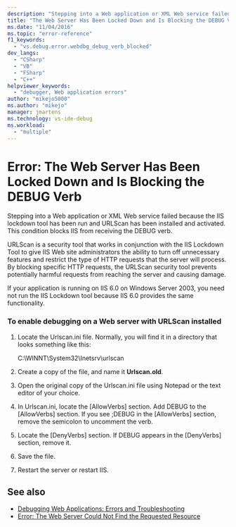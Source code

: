 ```yaml
---
description: "Stepping into a Web application or XML Web service failed because the IIS lockdown tool has been run and URLScan has been installed and activated."
title: "The Web Server Has Been Locked Down and Is Blocking the DEBUG Verb | Microsoft Docs"
ms.date: "11/04/2016"
ms.topic: "error-reference"
f1_keywords:
  - "vs.debug.error.webdbg_debug_verb_blocked"
dev_langs:
  - "CSharp"
  - "VB"
  - "FSharp"
  - "C++"
helpviewer_keywords:
  - "debugger, Web application errors"
author: "mikejo5000"
ms.author: "mikejo"
manager: jmartens
ms.technology: vs-ide-debug
ms.workload:
  - "multiple"
---
```

# Error: The Web Server Has Been Locked Down and Is Blocking the DEBUG Verb
Stepping into a Web application or XML Web service failed because the IIS lockdown tool has been run and URLScan has been installed and activated. This condition blocks IIS from receiving the DEBUG verb.

 URLScan is a security tool that works in conjunction with the IIS Lockdown Tool to give IIS Web site administrators the ability to turn off unnecessary features and restrict the type of HTTP requests that the server will process. By blocking specific HTTP requests, the URLScan security tool prevents potentially harmful requests from reaching the server and causing damage.

 If your application is running on IIS 6.0 on Windows Server 2003, you need not run the IIS Lockdown tool because IIS 6.0 provides the same functionality.

### To enable debugging on a Web server with URLScan installed

1. Locate the Urlscan.ini file. Normally, you will find it in a directory that looks something like this:

     C:\WINNT\System32\Inetsrv\urlscan

2. Create a copy of the file, and name it **Urlscan.old**.

3. Open the original copy of the Urlscan.ini file using Notepad or the text editor of your choice.

4. In Urlscan.ini, locate the [AllowVerbs] section. Add DEBUG to the [AllowVerbs] section. If you see ;DEBUG in the [AllowVerbs] section, remove the semicolon to uncomment the verb.

5. Locate the [DenyVerbs] section. If DEBUG appears in the [DenyVerbs] section, remove it.

6. Save the file.

7. Restart the server or restart IIS.

## See also
- [Debugging Web Applications: Errors and Troubleshooting](../debugger/debugging-web-applications-errors-and-troubleshooting.md)
- [Error: The Web Server Could Not Find the Requested Resource](../debugger/error-the-web-server-could-not-find-the-requested-resource.md)
